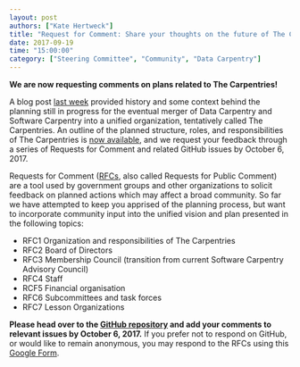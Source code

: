 ```yaml
---
layout: post
authors: ["Kate Hertweck"]
title: "Request for Comment: Share your thoughts on the future of The Carpentries"
date: 2017-09-19
time: "15:00:00"
category: ["Steering Committee", "Community", "Data Carpentry"] 
---
```


**We are now requesting comments on plans related to The Carpentries!**

A blog post [last week](https://software-carpentry.org/blog/2017/09/merger.html) provided 
history and some context behind the planning still in progress for the eventual merger of 
Data Carpentry and Software Carpentry into a unified organization, tentatively called The 
Carpentries. An outline of the planned structure, roles, and responsibilities of The 
Carpentries is [now available](https://github.com/carpentries/2017Merger), and we request 
your feedback through a series of Requests for Comment and related GitHub issues by October 6, 2017. 

Requests for Comment ([RFCs](https://www.mediawiki.org/wiki/Requests_for_comment), also 
called Requests for Public Comment) are a tool used by government groups and other 
organizations to solicit feedback on planned actions which may affect a broad community. 
So far we have attempted to keep you apprised of the planning process, but want 
to incorporate community input into the unified vision and plan presented in the following 
topics:

* RFC1 Organization and responsibilities of The Carpentries
* RFC2 Board of Directors
* RFC3 Membership Council (transition from current Software Carpentry Advisory Council)
* RFC4 Staff
* RCF5 Financial organisation
* RFC6 Subcommittees and task forces
* RFC7 Lesson Organizations

**Please head over to the [GitHub repository](https://github.com/carpentries/2017Merger) 
and add your comments to relevant issues by October 6, 2017.** If you prefer not to respond on GitHub, 
or would like to remain anonymous, you may respond to the RFCs using this 
[Google Form](https://docs.google.com/forms/d/1O2OzFhxcYGlUu_x3mBeQ-EVzJ1z0Q_-ZuArnmlxvdfs/viewform?edit_requested=true).
